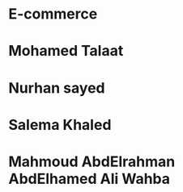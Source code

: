 # E-commerce
# Mohamed Talaat
# Nurhan sayed
# Salema Khaled
# Mahmoud AbdElrahman AbdElhamed Ali Wahba
